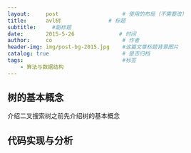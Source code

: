 ```yaml
---
layout:     post                    # 使用的布局（不需要改）
title:      avl树               # 标题 
subtitle:     #副标题
date:       2015-5-26              # 时间
author:     co                      # 作者
header-img: img/post-bg-2015.jpg    #这篇文章标题背景图片
catalog: true                       # 是否归档
tags:                               #标签
    - 算法与数据结构
---
```

## 树的基本概念 
介绍二叉搜索树之前先介绍树的基本概念
## 代码实现与分析